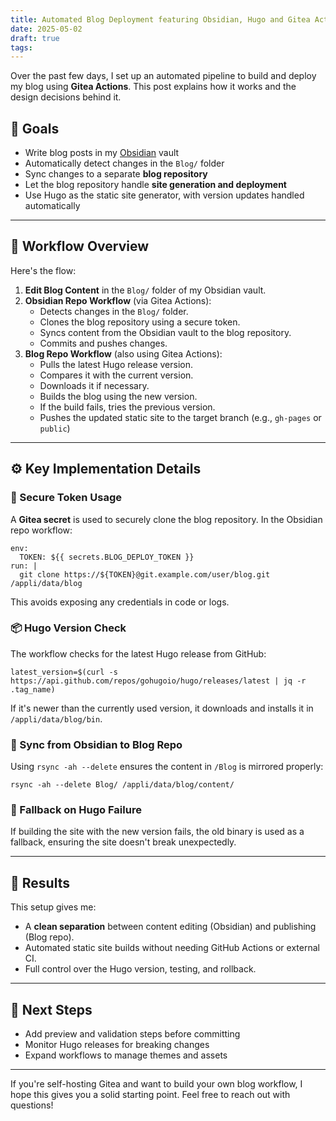 ```yaml
---
title: Automated Blog Deployment featuring Obsidian, Hugo and Gitea Actions
date: 2025-05-02
draft: true
tags:
---
```

Over the past few days, I set up an automated pipeline to build and deploy my blog using **Gitea Actions**. This post explains how it works and the design decisions behind it.

## 🧠 Goals

- Write blog posts in my [Obsidian](https://obsidian.md) vault
- Automatically detect changes in the `Blog/` folder
- Sync changes to a separate **blog repository**
- Let the blog repository handle **site generation and deployment**
- Use Hugo as the static site generator, with version updates handled automatically

---

## 🔁 Workflow Overview

Here's the flow:

1. **Edit Blog Content** in the `Blog/` folder of my Obsidian vault.
2. **Obsidian Repo Workflow** (via Gitea Actions):
   - Detects changes in the `Blog/` folder.
   - Clones the blog repository using a secure token.
   - Syncs content from the Obsidian vault to the blog repository.
   - Commits and pushes changes.
3. **Blog Repo Workflow** (also using Gitea Actions):
   - Pulls the latest Hugo release version.
   - Compares it with the current version.
   - Downloads it if necessary.
   - Builds the blog using the new version.
   - If the build fails, tries the previous version.
   - Pushes the updated static site to the target branch (e.g., `gh-pages` or `public`)

---

## ⚙️ Key Implementation Details

### 🔐 Secure Token Usage

A **Gitea secret** is used to securely clone the blog repository. In the Obsidian repo workflow:

    env:
      TOKEN: ${{ secrets.BLOG_DEPLOY_TOKEN }}
    run: |
      git clone https://${TOKEN}@git.example.com/user/blog.git /appli/data/blog

This avoids exposing any credentials in code or logs.

### 📦 Hugo Version Check

The workflow checks for the latest Hugo release from GitHub:

    latest_version=$(curl -s https://api.github.com/repos/gohugoio/hugo/releases/latest | jq -r .tag_name)

If it's newer than the currently used version, it downloads and installs it in `/appli/data/blog/bin`.

### 🔄 Sync from Obsidian to Blog Repo

Using `rsync -ah --delete` ensures the content in `/Blog` is mirrored properly:

    rsync -ah --delete Blog/ /appli/data/blog/content/

### 🧪 Fallback on Hugo Failure

If building the site with the new version fails, the old binary is used as a fallback, ensuring the site doesn't break unexpectedly.

---

## 🚀 Results

This setup gives me:

- A **clean separation** between content editing (Obsidian) and publishing (Blog repo).
- Automated static site builds without needing GitHub Actions or external CI.
- Full control over the Hugo version, testing, and rollback.

---

## 📍 Next Steps

- Add preview and validation steps before committing
- Monitor Hugo releases for breaking changes
- Expand workflows to manage themes and assets

---

If you're self-hosting Gitea and want to build your own blog workflow, I hope this gives you a solid starting point. Feel free to reach out with questions!